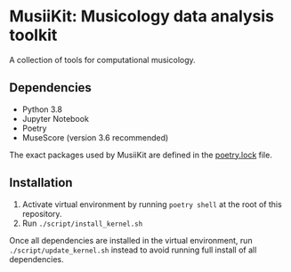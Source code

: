 # MusiiKit: Musicology data analysis toolkit

A collection of tools for computational musicology.

## Dependencies

* Python 3.8
* Jupyter Notebook
* Poetry
* MuseScore (version 3.6 recommended)

The exact packages used by MusiiKit are defined in the [poetry.lock](./poetry.lock) file.

## Installation

1. Activate virtual environment by running `poetry shell` at the root of this repository.
2. Run `./script/install_kernel.sh`

Once all dependencies are installed in the virtual environment, run
`./script/update_kernel.sh` instead to avoid running full install of all dependencies.